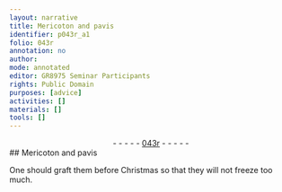```yaml
---
layout: narrative
title: Mericoton and pavis
identifier: p043r_a1
folio: 043r
annotation: no
author:
mode: annotated
editor: GR8975 Seminar Participants
rights: Public Domain
purposes: [advice]
activities: []
materials: []
tools: []
---
```


 <div class="folio" align="center">- - - - - <a href="http://gallica.bnf.fr/ark:/12148/btv1b10500001g/f91.image" target="_blank">043r</a> - - - - - </div>  
## Mericoton and pavis

 
One should graft them before Christmas so that they will not freeze too much.
 